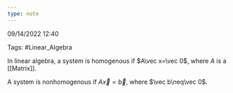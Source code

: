 ```yaml
---
type: note
---
```

09/14/2022 12:40

Tags: #Linear_Algebra 

In linear algebra, a system is homogenous if $A\vec x=\vec 0$, where $A$ is a [[Matrix]].

A system is nonhomogenous if $A\vec x=\vec b$, where $\vec b\neq\vec 0$.